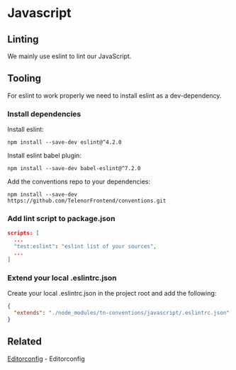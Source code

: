 # Javascript

## Linting
We mainly use eslint to lint our JavaScript.

## Tooling
For eslint to work properly we need to install eslint as a dev-dependency.

### Install dependencies
Install eslint:
```
npm install --save-dev eslint@^4.2.0
```

Install eslint babel plugin:
```
npm install --save-dev babel-eslint@^7.2.0
```

Add the conventions repo to your dependencies:
```
npm install --save-dev https://github.com/TelenorFrontend/conventions.git
```

### Add lint script to package.json

```json
scripts: [
  ...
  "test:eslint": "eslint list of your sources",
  ...
]
```
### Extend your local .eslintrc.json

Create your local .eslintrc.json in the project root and add the following:

```json
{
  "extends": "./node_modules/tn-conventions/javascript/.eslintrc.json"
}
```

## Related
[Editorconfig](../editorconfig/README.md) - Editorconfig